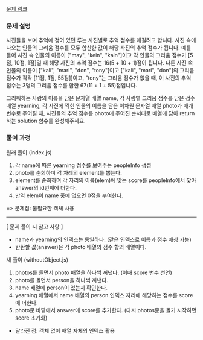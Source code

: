 [문제 링크](https://school.programmers.co.kr/learn/courses/30/lessons/176963)

### 문제 설명

사진들을 보며 추억에 젖어 있던 루는 사진별로 추억 점수를 매길려고 합니다. 사진 속에 나오는 인물의 그리움 점수를 모두 합산한 값이 해당 사진의 추억 점수가 됩니다. 예를 들어 사진 속 인물의 이름이 ["may", "kein", "kain"]이고 각 인물의 그리움 점수가 [5점, 10점, 1점]일 때 해당 사진의 추억 점수는 16(5 + 10 + 1)점이 됩니다. 다른 사진 속 인물의 이름이 ["kali", "mari", "don", "tony"]이고 ["kali", "mari", "don"]의 그리움 점수가 각각 [11점, 1점, 55점]]이고, "tony"는 그리움 점수가 없을 때, 이 사진의 추억 점수는 3명의 그리움 점수를 합한 67(11 + 1 + 55)점입니다.

그리워하는 사람의 이름을 담은 문자열 배열 name, 각 사람별 그리움 점수를 담은 정수 배열 yearning, 각 사진에 찍힌 인물의 이름을 담은 이차원 문자열 배열 photo가 매개변수로 주어질 때, 사진들의 추억 점수를 photo에 주어진 순서대로 배열에 담아 return하는 solution 함수를 완성해주세요.

### 풀이 과정

원래 풀이 (index.js)

1. 각 name에 따른 yearning 점수를 보여주는 peopleInfo 생성
2. photo를 순회하며 각 차례의 element를 뽑는다.
3. element를 순회하며 각 자리의 이름(elem)에 맞는 score를 peopleInfo에서 찾아 answer의 id번째에 더한다.
4. 만약 elem이 name 중에 없으면 0점을 부여한다.

=> 문제점: 불필요한 객체 사용

---

[ 문제 풀이 시 참고 사항 ]

- name과 yearning의 인덱스는 동일하다. (같은 인덱스로 이름과 점수 매칭 가능)
- 반환할 값(answer)은 각 photo 배열의 점수 합의 배열이다.

새 풀이 (withoutObject.js)

1. photos를 돌면서 photo 배열을 하나씩 꺼낸다. (이때 score 변수 선언)
2. photo를 돌면서 person을 하나씩 꺼낸다.
3. name 배열에 person이 있는지 확인한다.
4. yearning 배열에서 name 배열의 person 인덱스 자리에 해당하는 점수를 score에 더한다.
5. photo문 바깥에서 answer에 score를 추가한다. (다시 photos문을 돌기 시작하면 score 초기화)

- 달라진 점: 객체 없이 배열 자체의 인덱스 활용
